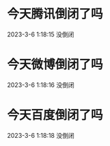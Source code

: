# 今天腾讯倒闭了吗

2023-3-6 1:18:15 没倒闭

# 今天微博倒闭了吗

2023-3-6 1:18:16 没倒闭

# 今天百度倒闭了吗

2023-3-6 1:18:18 没倒闭

